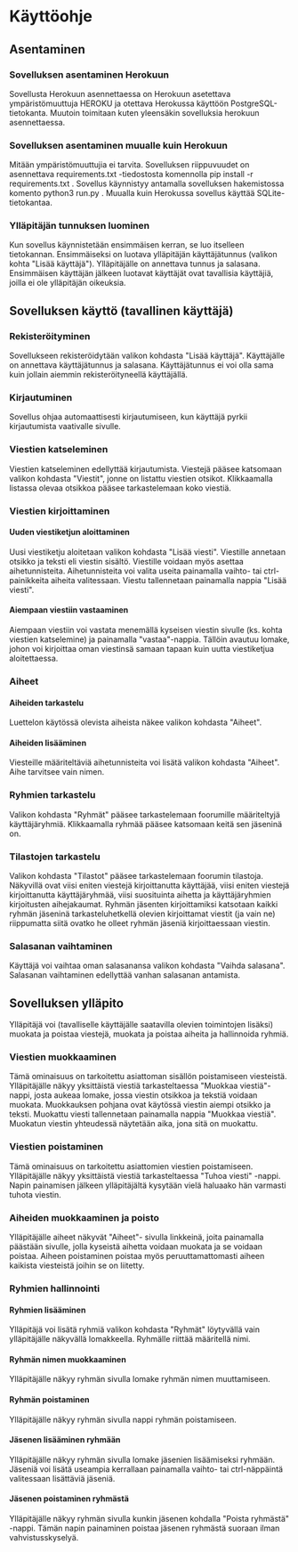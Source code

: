 # Käyttöohje

## Asentaminen

### Sovelluksen asentaminen Herokuun

Sovellusta Herokuun asennettaessa on Herokuun asetettava ympäristömuuttuja HEROKU ja otettava Herokussa käyttöön PostgreSQL-tietokanta. Muutoin toimitaan kuten yleensäkin sovelluksia herokuun asennettaessa.

### Sovelluksen asentaminen muualle kuin Herokuun

Mitään ympäristömuuttujia ei tarvita. Sovelluksen riippuvuudet on asennettava requirements.txt -tiedostosta komennolla pip install -r requirements.txt . Sovellus käynnistyy antamalla sovelluksen hakemistossa komento python3 run.py . Muualla kuin Herokussa sovellus käyttää SQLite-tietokantaa.

### Ylläpitäjän tunnuksen luominen

Kun sovellus käynnistetään ensimmäisen kerran, se luo itselleen tietokannan. Ensimmäiseksi on luotava ylläpitäjän käyttäjätunnus (valikon kohta "Lisää käyttäjä"). Ylläpitäjälle on annettava tunnus ja salasana. Ensimmäisen käyttäjän jälkeen luotavat käyttäjät ovat tavallisia käyttäjiä, joilla ei ole ylläpitäjän oikeuksia.

## Sovelluksen käyttö (tavallinen käyttäjä)

### Rekisteröityminen

Sovellukseen rekisteröidytään valikon kohdasta "Lisää käyttäjä". Käyttäjälle on annettava käyttäjätunnus ja salasana. Käyttäjätunnus ei voi olla sama kuin jollain aiemmin rekisteröityneellä käyttäjällä.

### Kirjautuminen

Sovellus ohjaa automaattisesti kirjautumiseen, kun käyttäjä pyrkii kirjautumista vaativalle sivulle.

### Viestien katseleminen

Viestien katseleminen edellyttää kirjautumista. Viestejä pääsee katsomaan valikon kohdasta "Viestit", jonne on listattu viestien otsikot. Klikkaamalla listassa olevaa otsikkoa pääsee tarkastelemaan koko viestiä.

### Viestien kirjoittaminen

#### Uuden viestiketjun aloittaminen

Uusi viestiketju aloitetaan valikon kohdasta "Lisää viesti". Viestille annetaan otsikko ja teksti eli viestin sisältö. Viestille voidaan myös asettaa aihetunnisteita. Aihetunnisteita voi valita useita painamalla vaihto- tai ctrl-painikkeita aiheita valitessaan. Viestu tallennetaan painamalla nappia "Lisää viesti".

#### Aiempaan viestiin vastaaminen

Aiempaan viestiin voi vastata menemällä kyseisen viestin sivulle (ks. kohta viestien katselemine) ja painamalla "vastaa"-nappia. Tällöin avautuu lomake, johon voi kirjoittaa oman viestinsä samaan tapaan kuin uutta viestiketjua aloitettaessa.

### Aiheet

#### Aiheiden tarkastelu

Luettelon käytössä olevista aiheista näkee valikon kohdasta "Aiheet".

#### Aiheiden lisääminen

Viesteille määriteltäviä aihetunnisteita voi lisätä valikon kohdasta "Aiheet". Aihe tarvitsee vain nimen.

### Ryhmien tarkastelu

Valikon kohdasta "Ryhmät" pääsee tarkastelemaan foorumille määriteltyjä käyttäjäryhmiä. Klikkaamalla ryhmää pääsee katsomaan keitä sen jäseninä on.

### Tilastojen tarkastelu

Valikon kohdasta "Tilastot" pääsee tarkastelemaan foorumin tilastoja. Näkyvillä ovat viisi eniten viestejä kirjoittanutta käyttäjää, viisi eniten viestejä kirjoittanutta käyttäjäryhmää, viisi suosituinta aihetta ja käyttäjäryhmien kirjoitusten aihejakaumat. Ryhmän jäsenten kirjoittamiksi katsotaan kaikki ryhmän jäseninä tarkasteluhetkellä olevien kirjoittamat viestit (ja vain ne) riippumatta siitä ovatko he olleet ryhmän jäseniä kirjoittaessaan viestin.

### Salasanan vaihtaminen

Käyttäjä voi vaihtaa oman salasanansa valikon kohdasta "Vaihda salasana". Salasanan vaihtaminen edellyttää vanhan salasanan antamista.

## Sovelluksen ylläpito

Ylläpitäjä voi (tavalliselle käyttäjälle saatavilla olevien toimintojen lisäksi) muokata ja poistaa viestejä, muokata ja poistaa aiheita ja hallinnoida ryhmiä.

### Viestien muokkaaminen

Tämä ominaisuus on tarkoitettu asiattoman sisällön poistamiseen viesteistä. Ylläpitäjälle näkyy yksittäistä viestiä tarkasteltaessa "Muokkaa viestiä"-nappi, josta aukeaa lomake, jossa viestin otsikkoa ja tekstiä voidaan muokata. Muokkauksen pohjana ovat käytössä viestin aiempi otsikko ja teksti. Muokattu viesti tallennetaan painamalla nappia "Muokkaa viestiä". Muokatun viestin yhteudessä näytetään aika, jona sitä on muokattu.

### Viestien poistaminen

Tämä ominaisuus on tarkoitettu asiattomien viestien poistamiseen. Ylläpitäjälle näkyy yksittäistä viestiä tarkasteltaessa "Tuhoa viesti" -nappi. Napin painamisen jälkeen ylläpitäjältä kysytään vielä haluaako hän varmasti tuhota viestin.

### Aiheiden muokkaaminen ja poisto

Ylläpitäjälle aiheet näkyvät "Aiheet"- sivulla linkkeinä, joita painamalla päästään sivulle, jolla kyseistä aihetta voidaan muokata ja se voidaan poistaa. Aiheen poistaminen poistaa myös peruuttamattomasti aiheen kaikista viesteistä joihin se on liitetty.

### Ryhmien hallinnointi

#### Ryhmien lisääminen

Ylläpitäjä voi lisätä ryhmiä valikon kohdasta "Ryhmät" löytyvällä vain ylläpitäjälle näkyvällä lomakkeella. Ryhmälle riittää määritellä nimi.

#### Ryhmän nimen muokkaaminen

Ylläpitäjälle näkyy ryhmän sivulla lomake ryhmän nimen muuttamiseen.

#### Ryhmän poistaminen

Ylläpitäjälle näkyy ryhmän sivulla nappi ryhmän poistamiseen.

#### Jäsenen lisääminen ryhmään

Ylläpitäjälle näkyy ryhmän sivulla lomake jäsenien lisäämiseksi ryhmään. Jäseniä voi lisätä useampia kerrallaan painamalla vaihto- tai ctrl-näppäintä valitessaan lisättäviä jäseniä.

#### Jäsenen poistaminen ryhmästä

Ylläpitäjälle näkyy ryhmän sivulla kunkin jäsenen kohdalla "Poista ryhmästä" -nappi. Tämän napin painaminen poistaa jäsenen ryhmästä suoraan ilman vahvistusskyselyä.
